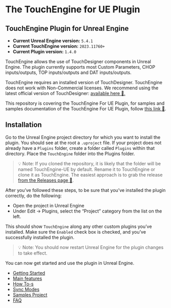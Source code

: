 # The TouchEngine for UE Plugin

## TouchEngine Plugin for Unreal Engine

* **Current Unreal Engine version:** `5.4.1`
* **Current TouchEngine version:** `2023.11760+`
* **Current Plugin version:** `1.4.0`

TouchEngine allows the use of TouchDesigner components in Unreal Engine. The plugin currently supports most Custom Parameters, CHOP inputs/outputs, TOP inputs/outputs and DAT inputs/outputs.

TouchEngine requires an installed version of TouchDesigner. TouchEngine does not work with Non-Commercial licenses. We recommend using the latest official version of TouchDesigner: [available here 🔗.](https://derivative.ca/download)

This repository is covering the TouchEngine For UE Plugin, for samples and samples documentation of the TouchEngine For UE Plugin, follow [this link 🔗](https://github.com/TouchDesigner/TouchEngine-UE-Samples/).

## Installation

Go to the Unreal Engine project directory for which you want to install the plugin. You should see at the root a `.uproject` file. If your project does not already have a `Plugins` folder, create a folder called `Plugins` within that directory. Place the `TouchEngine` folder into the Plugins folder.

> 💡 Note: If you cloned the repository, it is likely that the folder will be named TouchEngine-UE by default.
> Rename it to TouchEngine or clone it as TouchEngine. The easiest approach is to grab the release [from the Releases page 🔗](https://github.com/TouchDesigner/TouchEngine-UE/releases).

After you’ve followed these steps, to be sure that you’ve installed the plugin correctly, do the following:

- Open the project in Unreal Engine
- Under Edit -> Plugins, select the “Project” category from the list on the left.

This should show `TouchEngine` along any other custom plugins you’ve installed. Make sure the `Enabled` check box is checked, and you’ve successfully installed the plugin.

> 💡 Note: You should now restart Unreal Engine for the plugin changes to take effect.

You can now get started and use the plugin in Unreal Engine.

* [Getting Started](docs/getting-started.md)
* [Main features](docs/main-features.md)
* [How To-s](docs/how-tos.md)
* [Sync Modes](docs/sync-modes.md)
* [Samples Project](https://github.com/TouchDesigner/TouchEngine-UE-Samples/)
* [FAQ](docs/FAQ.md)
